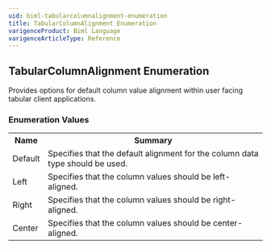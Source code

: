 ```yaml
---
uid: biml-tabularcolumnalignment-enumeration
title: TabularColumnAlignment Enumeration
varigenceProduct: Biml Language
varigenceArticleType: Reference
---
```


## TabularColumnAlignment Enumeration<div class="LanguageSummary"><div class ="SummaryItem">Provides options for default column value alignment within user facing tabular client applications.</div></div><div class="EnumValueGroup">### Enumeration Values<table id="EnumValue" class="MemberList"><tbody><tr><th class="MemberNameColumnHeader">Name</th><th class="MemberSummaryColumnHeader">Summary</th></tr><tr class="cd0"><td class="MemberName">Default</td><td class="MemberSummary"><div class ="SummaryItem">Specifies that the default alignment for the column data type should be used.</div> </td></tr><tr class="cd1"><td class="MemberName">Left</td><td class="MemberSummary"><div class ="SummaryItem">Specifies that the column values should be left-aligned.</div> </td></tr><tr class="cd0"><td class="MemberName">Right</td><td class="MemberSummary"><div class ="SummaryItem">Specifies that the column values should be right-aligned.</div> </td></tr><tr class="cd1"><td class="MemberName">Center</td><td class="MemberSummary"><div class ="SummaryItem">Specifies that the column values should be center-aligned.</div> </td></tr></tbody></table></div>